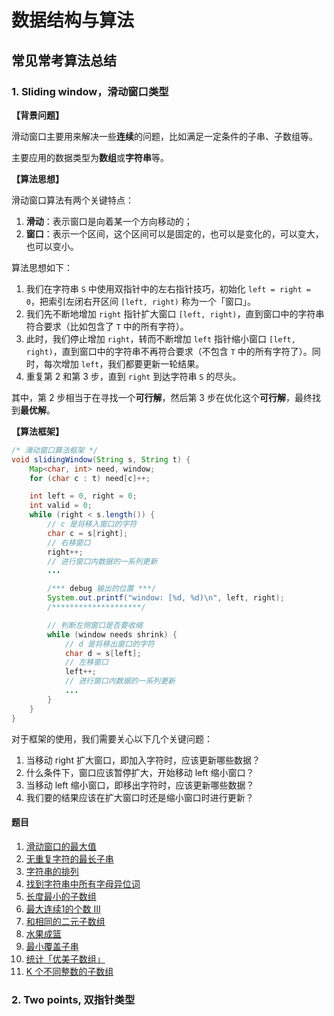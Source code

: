 # 数据结构与算法

## 常见常考算法总结

### 1. Sliding window，滑动窗口类型

**【背景问题】**

滑动窗口主要用来解决一些**连续**的问题，比如满足一定条件的子串、子数组等。

主要应用的数据类型为**数组**或**字符串**等。

**【算法思想】**

滑动窗口算法有两个关键特点：

1. **滑动**：表示窗口是向着某一个方向移动的；
2. **窗口**：表示一个区间，这个区间可以是固定的，也可以是变化的，可以变大，也可以变小。

算法思想如下：

1. 我们在字符串 `S` 中使用双指针中的左右指针技巧，初始化 `left = right = 0`，把索引左闭右开区间 `[left, right)` 称为一个「窗口」。
2. 我们先不断地增加 `right` 指针扩大窗口 `[left, right)`，直到窗口中的字符串符合要求（比如包含了 `T` 中的所有字符）。
3. 此时，我们停止增加 `right`，转而不断增加 `left` 指针缩小窗口 `[left, right)`，直到窗口中的字符串不再符合要求（不包含 `T` 中的所有字符了）。同时，每次增加 `left`，我们都要更新一轮结果。
4. 重复第 2 和第 3 步，直到 `right` 到达字符串 `S` 的尽头。

其中，第 2 步相当于在寻找一个**可行解**，然后第 3 步在优化这个**可行解**，最终找到**最优解**。

**【算法框架】**

```java
/* 滑动窗口算法框架 */
void slidingWindow(String s, String t) {
    Map<char, int> need, window;
    for (char c : t) need[c]++;

    int left = 0, right = 0;
    int valid = 0; 
    while (right < s.length()) {
        // c 是将移入窗口的字符
        char c = s[right];
        // 右移窗口
        right++;
        // 进行窗口内数据的一系列更新
        ...

        /*** debug 输出的位置 ***/
        System.out.printf("window: [%d, %d)\n", left, right);
        /********************/

        // 判断左侧窗口是否要收缩
        while (window needs shrink) {
            // d 是将移出窗口的字符
            char d = s[left];
            // 左移窗口
            left++;
            // 进行窗口内数据的一系列更新
            ...
        }
    }
}
```

对于框架的使用，我们需要关心以下几个关键问题：

1. 当移动 right 扩大窗口，即加入字符时，应该更新哪些数据？
2. 什么条件下，窗口应该暂停扩大，开始移动 left 缩小窗口？
3. 当移动 left 缩小窗口，即移出字符时，应该更新哪些数据？
4. 我们要的结果应该在扩大窗口时还是缩小窗口时进行更新？

#### 题目

1. [滑动窗口的最大值](https://leetcode-cn.com/problems/hua-dong-chuang-kou-de-zui-da-zhi-lcof/)
2. [无重复字符的最长子串](https://leetcode-cn.com/problems/longest-substring-without-repeating-characters/)
3. [字符串的排列](https://leetcode-cn.com/problems/permutation-in-string/)
4. [找到字符串中所有字母异位词](https://leetcode-cn.com/problems/find-all-anagrams-in-a-string/)
5. [长度最小的子数组](https://leetcode-cn.com/problems/minimum-size-subarray-sum/)
6. [最大连续1的个数 III](https://leetcode-cn.com/problems/max-consecutive-ones-iii/)
7. [和相同的二元子数组](https://leetcode-cn.com/problems/binary-subarrays-with-sum/)
8. [水果成篮](https://leetcode-cn.com/problems/fruit-into-baskets/)
9. [最小覆盖子串](https://leetcode-cn.com/problems/minimum-window-substring/)
10. [统计「优美子数组」](https://leetcode-cn.com/problems/count-number-of-nice-subarrays/)
11. [K 个不同整数的子数组](https://leetcode-cn.com/problems/subarrays-with-k-different-integers/)

### 2. Two points, 双指针类型
